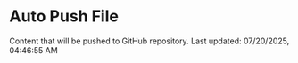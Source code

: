# Auto Push File

Content that will be pushed to GitHub repository.
Last updated: 07/20/2025, 04:46:55 AM